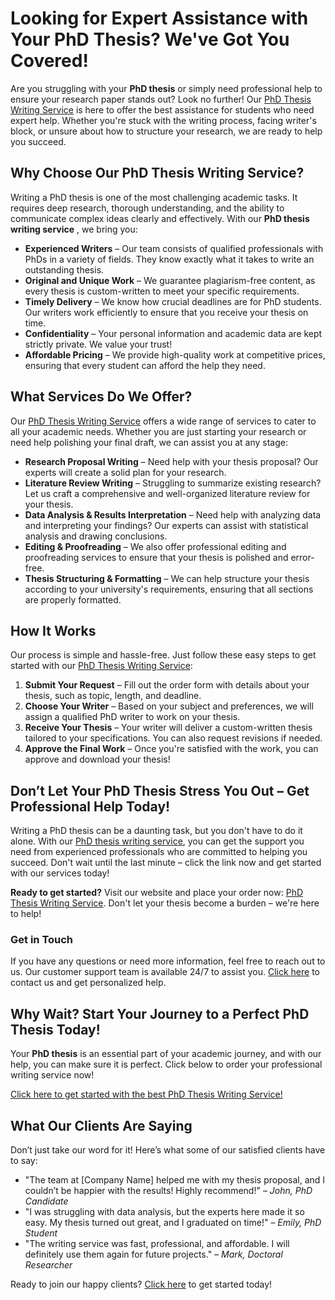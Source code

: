# Looking for Expert Assistance with Your PhD Thesis? We've Got You Covered!

Are you struggling with your **PhD thesis** or simply need professional help to ensure your research paper stands out? Look no further! Our [PhD Thesis Writing Service](https://tinyurl.com/topessay?keyword=phd+thesis+writing+service) is here to offer the best assistance for students who need expert help. Whether you're stuck with the writing process, facing writer's block, or unsure about how to structure your research, we are ready to help you succeed.

## Why Choose Our PhD Thesis Writing Service?

Writing a PhD thesis is one of the most challenging academic tasks. It requires deep research, thorough understanding, and the ability to communicate complex ideas clearly and effectively. With our **PhD thesis writing service** , we bring you:

- **Experienced Writers** – Our team consists of qualified professionals with PhDs in a variety of fields. They know exactly what it takes to write an outstanding thesis.
- **Original and Unique Work** – We guarantee plagiarism-free content, as every thesis is custom-written to meet your specific requirements.
- **Timely Delivery** – We know how crucial deadlines are for PhD students. Our writers work efficiently to ensure that you receive your thesis on time.
- **Confidentiality** – Your personal information and academic data are kept strictly private. We value your trust!
- **Affordable Pricing** – We provide high-quality work at competitive prices, ensuring that every student can afford the help they need.

## What Services Do We Offer?

Our [PhD Thesis Writing Service](https://tinyurl.com/topessay?keyword=phd+thesis+writing+service) offers a wide range of services to cater to all your academic needs. Whether you are just starting your research or need help polishing your final draft, we can assist you at any stage:

- **Research Proposal Writing** – Need help with your thesis proposal? Our experts will create a solid plan for your research.
- **Literature Review Writing** – Struggling to summarize existing research? Let us craft a comprehensive and well-organized literature review for your thesis.
- **Data Analysis & Results Interpretation** – Need help with analyzing data and interpreting your findings? Our experts can assist with statistical analysis and drawing conclusions.
- **Editing & Proofreading** – We also offer professional editing and proofreading services to ensure that your thesis is polished and error-free.
- **Thesis Structuring & Formatting** – We can help structure your thesis according to your university's requirements, ensuring that all sections are properly formatted.

## How It Works

Our process is simple and hassle-free. Just follow these easy steps to get started with our [PhD Thesis Writing Service](https://tinyurl.com/topessay?keyword=phd+thesis+writing+service):

1. **Submit Your Request** – Fill out the order form with details about your thesis, such as topic, length, and deadline.
2. **Choose Your Writer** – Based on your subject and preferences, we will assign a qualified PhD writer to work on your thesis.
3. **Receive Your Thesis** – Your writer will deliver a custom-written thesis tailored to your specifications. You can also request revisions if needed.
4. **Approve the Final Work** – Once you're satisfied with the work, you can approve and download your thesis!

## Don’t Let Your PhD Thesis Stress You Out – Get Professional Help Today!

Writing a PhD thesis can be a daunting task, but you don't have to do it alone. With our [PhD thesis writing service](https://tinyurl.com/topessay?keyword=phd+thesis+writing+service), you can get the support you need from experienced professionals who are committed to helping you succeed. Don't wait until the last minute – click the link now and get started with our services today!

**Ready to get started?** Visit our website and place your order now: [PhD Thesis Writing Service](https://tinyurl.com/topessay?keyword=phd+thesis+writing+service). Don't let your thesis become a burden – we're here to help!

### Get in Touch

If you have any questions or need more information, feel free to reach out to us. Our customer support team is available 24/7 to assist you. [Click here](https://tinyurl.com/topessay?keyword=phd+thesis+writing+service) to contact us and get personalized help.

## Why Wait? Start Your Journey to a Perfect PhD Thesis Today!

Your **PhD thesis** is an essential part of your academic journey, and with our help, you can make sure it is perfect. Click below to order your professional writing service now!

[Click here to get started with the best PhD Thesis Writing Service!](https://tinyurl.com/topessay?keyword=phd+thesis+writing+service)

## What Our Clients Are Saying

Don’t just take our word for it! Here’s what some of our satisfied clients have to say:

- "The team at [Company Name] helped me with my thesis proposal, and I couldn’t be happier with the results! Highly recommend!" – _John, PhD Candidate_
- "I was struggling with data analysis, but the experts here made it so easy. My thesis turned out great, and I graduated on time!" – _Emily, PhD Student_
- "The writing service was fast, professional, and affordable. I will definitely use them again for future projects." – _Mark, Doctoral Researcher_

Ready to join our happy clients? [Click here](https://tinyurl.com/topessay?keyword=phd+thesis+writing+service) to get started today!
